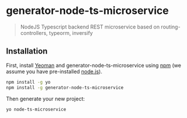 # generator-node-ts-microservice
> NodeJS Typescript backend REST microservice based on routing-controllers, typeorm, inversify

## Installation

First, install [Yeoman](http://yeoman.io) and generator-node-ts-microservice using [npm](https://www.npmjs.com/) (we assume you have pre-installed [node.js](https://nodejs.org/)).

```bash
npm install -g yo
npm install -g generator-node-ts-microservice
```

Then generate your new project:

```bash
yo node-ts-microservice
```
